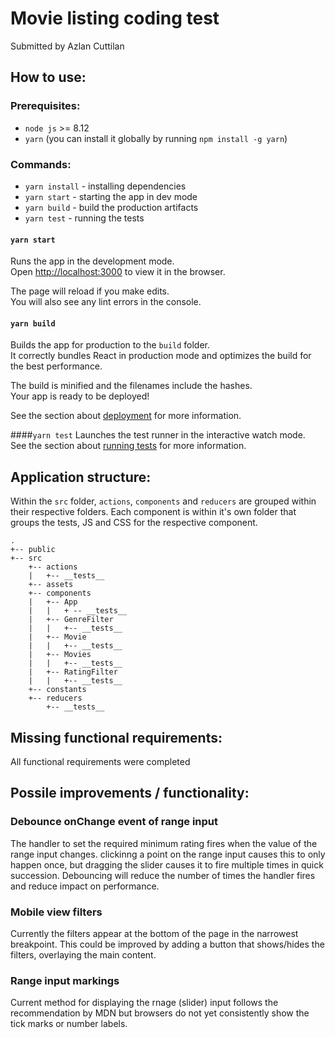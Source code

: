 # Movie listing coding test
Submitted by Azlan Cuttilan

## How to use:
### Prerequisites:
* `node js` >= 8.12
* `yarn` (you can install it globally by running `npm install -g yarn`)

### Commands:
* `yarn install` - installing dependencies
* `yarn start` - starting the app in dev mode
* `yarn build` - build the production artifacts
* `yarn test` - running the tests

#### `yarn start`
Runs the app in the development mode.<br>
Open [http://localhost:3000](http://localhost:3000) to view it in the browser.

The page will reload if you make edits.<br>
You will also see any lint errors in the console.

#### `yarn build`
Builds the app for production to the `build` folder.<br>
It correctly bundles React in production mode and optimizes the build for the best performance.

The build is minified and the filenames include the hashes.<br>
Your app is ready to be deployed!

See the section about [deployment](https://facebook.github.io/create-react-app/docs/deployment) for more information.

####`yarn test`
Launches the test runner in the interactive watch mode.<br>
See the section about [running tests](https://facebook.github.io/create-react-app/docs/running-tests) for more information.

## Application structure:
Within the `src` folder, `actions`, `components` and `reducers` are grouped within their respective folders. Each component is within it's own folder that groups the tests, JS and CSS for the respective component.

```
.
+-- public
+-- src
    +-- actions
    |   +-- __tests__
    +-- assets
    +-- components
    |   +-- App
    |   |   + -- __tests__
    |   +-- GenreFilter
    |   |   +-- __tests__
    |   +-- Movie
    |   |   +-- __tests__
    |   +-- Movies
    |   |   +-- __tests__
    |   +-- RatingFilter
    |   |   +-- __tests__
    +-- constants
    +-- reducers
        +-- __tests__

```

## Missing functional requirements:
All functional requirements were completed

## Possile improvements / functionality:
### Debounce onChange event of range input
The handler to set the required minimum rating fires when the value of the range input changes. clickinng a point on the range input causes this to only happen once, but dragging the slider causes it to fire multiple times in quick succession. Debouncing will reduce the number of times the handler fires and reduce impact on performance.

### Mobile view filters
Currently the filters appear at the bottom of the page in the narrowest breakpoint. This could be improved by adding a button that shows/hides the filters, overlaying the main content.

### Range input markings
Current method for displaying the rnage (slider) input follows the recommendation by MDN but browsers do not yet consistently show the tick marks or number labels. 
